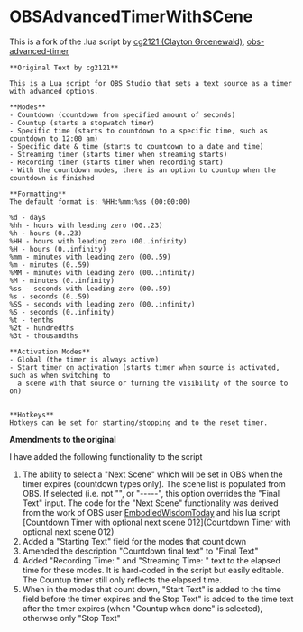 # OBSAdvancedTimerWithSCene

This is a fork of the .lua script by [cg2121 (Clayton Groenewald)](https://github.com/cg2121), [obs-advanced-timer](https://github.com/cg2121/obs-advanced-timer)
```
**Original Text by cg2121**

This is a Lua script for OBS Studio that sets a text source as a timer with advanced options.  

**Modes**  
- Countdown (countdown from specified amount of seconds)  
- Countup (starts a stopwatch timer)  
- Specific time (starts to countdown to a specific time, such as countdown to 12:00 am)  
- Specific date & time (starts to countdown to a date and time)  
- Streaming timer (starts timer when streaming starts)  
- Recording timer (starts timer when recording start)  
- With the countdown modes, there is an option to countup when the countdown is finished

**Formatting**  
The default format is: %HH:%mm:%ss (00:00:00)

%d - days
%hh - hours with leading zero (00..23)
%h - hours (0..23)
%HH - hours with leading zero (00..infinity)
%H - hours (0..infinity)
%mm - minutes with leading zero (00..59)
%m - minutes (0..59)
%MM - minutes with leading zero (00..infinity)
%M - minutes (0..infinity)
%ss - seconds with leading zero (00..59)
%s - seconds (0..59)
%SS - seconds with leading zero (00..infinity)
%S - seconds (0..infinity)
%t - tenths
%2t - hundredths
%3t - thousandths

**Activation Modes**  
- Global (the timer is always active)  
- Start timer on activation (starts timer when source is activated, such as when switching to 
  a scene with that source or turning the visibility of the source to on)  


**Hotkeys**  
Hotkeys can be set for starting/stopping and to the reset timer.
```

**Amendments to the original**

I have added the following functionality to the script
1. The ability to select a "Next Scene" which will be set in OBS when the timer expires (countdown types only). The scene list is populated from OBS. If selected (i.e. not "", or "-----", this option overrides the "Final Text" input. The code for the "Next Scene" functionality was derived from the work of OBS user [EmbodiedWisdomToday](https://obsproject.com/forum/members/embodywisdomtoday.239249/) and his lua script [Countdown Timer with optional next scene 012](Countdown Timer with optional next scene 012)
2. Added a "Starting Text" field for the modes that count down
3. Amended the description "Countdown final text" to "Final Text"
4. Added "Recording Time: " and "Streaming Time: " text to the elapsed time for these modes. It is hard-coded in the script but easily editable. The Countup timer still only reflects the elapsed time.
5. When in the modes that count down, "Start Text" is added to the time field before the timer expires and the Stop Text" is added to the time text after the timer expires (when "Countup when done" is selected), otherwse only "Stop Text"
